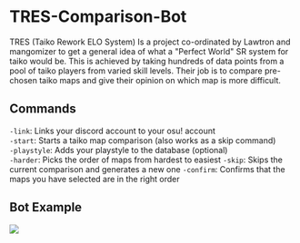 # TRES-Comparison-Bot
TRES (Taiko Rework ELO System) Is a project co-ordinated by Lawtron and mangomizer to get a general idea of what a "Perfect World" SR system for taiko would be. This is achieved by taking hundreds of data points from a pool of taiko players from varied skill levels. Their job is to compare pre-chosen taiko maps and give their opinion on which map is more difficult.

## Commands
`-link`: Links your discord account to your osu! account  
`-start`: Starts a taiko map comparison (also works as a skip command)  
`-playstyle`: Adds your playstyle to the database (optional)  
`-harder`: Picks the order of maps from hardest to easiest
`-skip`: Skips the current comparison and generates a new one
`-confirm`: Confirms that the maps you have selected are in the right order

## Bot Example
![](https://i.imgur.com/NygrhSk.png)
